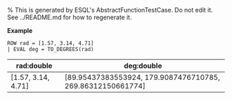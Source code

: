 % This is generated by ESQL's AbstractFunctionTestCase. Do not edit it. See ../README.md for how to regenerate it.

**Example**

```esql
ROW rad = [1.57, 3.14, 4.71]
| EVAL deg = TO_DEGREES(rad)
```

| rad:double | deg:double |
| --- | --- |
| [1.57, 3.14, 4.71] | [89.95437383553924, 179.9087476710785, 269.86312150661774] |


